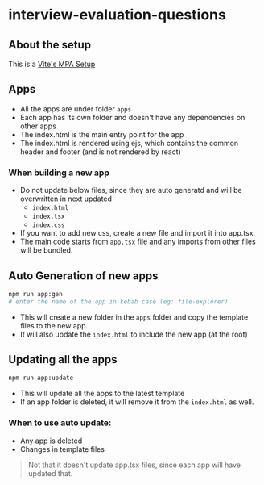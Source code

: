 # interview-evaluation-questions

## About the setup

This is a [Vite's MPA Setup](https://vite.dev/guide/build.html#multi-page-app)

## Apps

- All the apps are under folder `apps`
- Each app has its own folder and doesn't have any dependencies on other apps
- The index.html is the main entry point for the app
- The index.html is rendered using ejs, which contains the common header and footer (and is not rendered by react)

### When building a new app

- Do not update below files, since they are auto generatd and will be overwritten in next updated
  - `index.html`
  - `index.tsx`
  - `index.css`
- If you want to add new css, create a new file and import it into app.tsx.
- The main code starts from `app.tsx` file and any imports from other files will be bundled.

## Auto Generation of new apps

```sh
npm run app:gen
# enter the name of the app in kebab case (eg: file-explorer)
```

- This will create a new folder in the `apps` folder and copy the template files to the new app.
- It will also update the `index.html` to include the new app (at the root)

## Updating all the apps

```sh
npm run app:update
```

- This will update all the apps to the latest template
- If an app folder is deleted, it will remove it from the `index.html` as well.

### When to use auto update:

- Any app is deleted
- Changes in template files

> Not that it doesn't update app.tsx files, since each app will have updated that.
